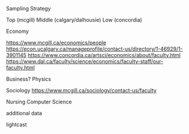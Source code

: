 Sampling Strategy

Top (mcgill)
Middle (calgary/dalhousie)
Low (concordia)

Economy

https://www.mcgill.ca/economics/people
https://econ.ucalgary.ca/manageprofile/contact-us/directory/1-46929/1-3901145
https://www.concordia.ca/artsci/economics/about/faculty.html
https://www.dal.ca/faculty/science/economics/faculty-staff/our-faculty.html

Business?
Physics

Sociology
https://www.mcgill.ca/sociology/contact-us/faculty

Nursing
Computer Science


additional data

lightcast

